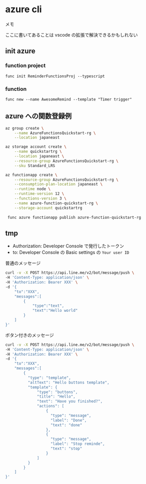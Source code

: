 # azure cli
メモ

ここに書いてあることは vscode の拡張で解決できるかもしれない

## init azure

### function project
`func init ReminderFunctionsProj --typescript`

### function
`func new --name AwesomeRemind --template "Timer trigger"`

## azure への関数登録例

```bash
az group create \
    --name AzureFunctionsQuickstart-rg \
    --location japaneast

az storage account create \
    --name quickstartrg \
    --location japaneast \
    --resource-group AzureFunctionsQuickstart-rg \
    --sku Standard_LRS

az functionapp create \
    --resource-group AzureFunctionsQuickstart-rg \
    --consumption-plan-location japaneast \
    --runtime node \
    --runtime-version 12 \
    --functions-version 3 \
    --name azure-function-quickstart-rg \
    --storage-account quickstartrg
    
 func azure functionapp publish azure-function-quickstart-rg
```

## tmp
- Authorization: Developer Console で発行したトークン
- to: Developer Console の Basic settings の `Your user ID`

普通のメッセージ

```bash
curl -v -X POST https://api.line.me/v2/bot/message/push \
-H 'Content-Type: application/json' \
-H 'Authorization: Bearer XXX' \
-d '{
    "to":"XXX",
    "messages":[
        {
            "type":"text",
            "text":"Hello world"
        }
    ]
}'
```

ボタン付きのメッセージ
```bash
curl -v -X POST https://api.line.me/v2/bot/message/push \
-H 'Content-Type: application/json' \
-H 'Authorization: Bearer XXX' \
-d '{
    "to":"XXX",
    "messages":[
        {
          "type": "template",
          "altText": "Hello buttons template",
          "template": {
              "type": "buttons",
              "title": "Hello",
              "text": "Have you finished?",
              "actions": [
                  {
                    "type": "message",
                    "label": "Done",
                    "text": "done"
                  },
                  {
                    "type": "message",
                    "label": "Stop reminde",
                    "text": "stop"
                  }
              ]
          }
        }
    ]
}'
```

